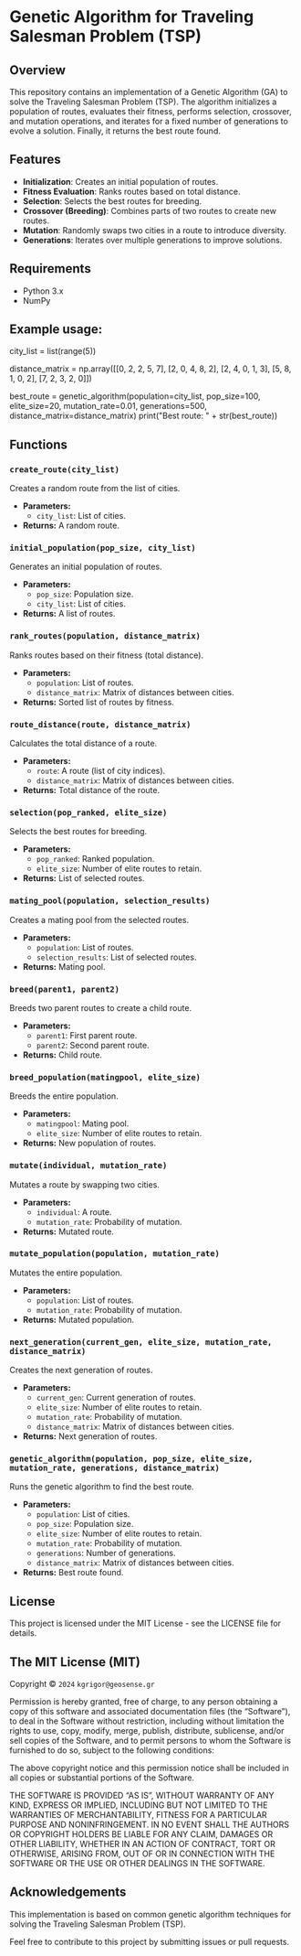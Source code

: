 # Genetic Algorithm for Traveling Salesman Problem (TSP)

## Overview

This repository contains an implementation of a Genetic Algorithm (GA) to solve the Traveling Salesman Problem (TSP). The algorithm initializes a population of routes, evaluates their fitness, performs selection, crossover, and mutation operations, and iterates for a fixed number of generations to evolve a solution. Finally, it returns the best route found.

## Features

- **Initialization**: Creates an initial population of routes.
- **Fitness Evaluation**: Ranks routes based on total distance.
- **Selection**: Selects the best routes for breeding.
- **Crossover (Breeding)**: Combines parts of two routes to create new routes.
- **Mutation**: Randomly swaps two cities in a route to introduce diversity.
- **Generations**: Iterates over multiple generations to improve solutions.

## Requirements

- Python 3.x
- NumPy

## Example usage:
city_list = list(range(5))

distance_matrix = np.array([[0, 2, 2, 5, 7],
                            [2, 0, 4, 8, 2],
                            [2, 4, 0, 1, 3],
                            [5, 8, 1, 0, 2],
                            [7, 2, 3, 2, 0]])

best_route = genetic_algorithm(population=city_list, pop_size=100, elite_size=20, mutation_rate=0.01, generations=500, distance_matrix=distance_matrix)
print("Best route: " + str(best_route))

## Functions

### `create_route(city_list)`

Creates a random route from the list of cities.

- **Parameters:**
  - `city_list`: List of cities.
- **Returns:** A random route.

### `initial_population(pop_size, city_list)`

Generates an initial population of routes.

- **Parameters:**
  - `pop_size`: Population size.
  - `city_list`: List of cities.
- **Returns:** A list of routes.

### `rank_routes(population, distance_matrix)`

Ranks routes based on their fitness (total distance).

- **Parameters:**
  - `population`: List of routes.
  - `distance_matrix`: Matrix of distances between cities.
- **Returns:** Sorted list of routes by fitness.

### `route_distance(route, distance_matrix)`

Calculates the total distance of a route.

- **Parameters:**
  - `route`: A route (list of city indices).
  - `distance_matrix`: Matrix of distances between cities.
- **Returns:** Total distance of the route.

### `selection(pop_ranked, elite_size)`

Selects the best routes for breeding.

- **Parameters:**
  - `pop_ranked`: Ranked population.
  - `elite_size`: Number of elite routes to retain.
- **Returns:** List of selected routes.

### `mating_pool(population, selection_results)`

Creates a mating pool from the selected routes.

- **Parameters:**
  - `population`: List of routes.
  - `selection_results`: List of selected routes.
- **Returns:** Mating pool.

### `breed(parent1, parent2)`

Breeds two parent routes to create a child route.

- **Parameters:**
  - `parent1`: First parent route.
  - `parent2`: Second parent route.
- **Returns:** Child route.

### `breed_population(matingpool, elite_size)`

Breeds the entire population.

- **Parameters:**
  - `matingpool`: Mating pool.
  - `elite_size`: Number of elite routes to retain.
- **Returns:** New population of routes.

### `mutate(individual, mutation_rate)`

Mutates a route by swapping two cities.

- **Parameters:**
  - `individual`: A route.
  - `mutation_rate`: Probability of mutation.
- **Returns:** Mutated route.

### `mutate_population(population, mutation_rate)`

Mutates the entire population.

- **Parameters:**
  - `population`: List of routes.
  - `mutation_rate`: Probability of mutation.
- **Returns:** Mutated population.

### `next_generation(current_gen, elite_size, mutation_rate, distance_matrix)`

Creates the next generation of routes.

- **Parameters:**
  - `current_gen`: Current generation of routes.
  - `elite_size`: Number of elite routes to retain.
  - `mutation_rate`: Probability of mutation.
  - `distance_matrix`: Matrix of distances between cities.
- **Returns:** Next generation of routes.

### `genetic_algorithm(population, pop_size, elite_size, mutation_rate, generations, distance_matrix)`

Runs the genetic algorithm to find the best route.

- **Parameters:**
  - `population`: List of cities.
  - `pop_size`: Population size.
  - `elite_size`: Number of elite routes to retain.
  - `mutation_rate`: Probability of mutation.
  - `generations`: Number of generations.
  - `distance_matrix`: Matrix of distances between cities.
- **Returns:** Best route found.

## License

This project is licensed under the MIT License - see the LICENSE file for details.


The MIT License (MIT)
---------------------

Copyright © `2024` `kgrigor@geosense.gr`

Permission is hereby granted, free of charge, to any person
obtaining a copy of this software and associated documentation
files (the “Software”), to deal in the Software without
restriction, including without limitation the rights to use,
copy, modify, merge, publish, distribute, sublicense, and/or sell
copies of the Software, and to permit persons to whom the
Software is furnished to do so, subject to the following
conditions:

The above copyright notice and this permission notice shall be
included in all copies or substantial portions of the Software.

THE SOFTWARE IS PROVIDED “AS IS”, WITHOUT WARRANTY OF ANY KIND,
EXPRESS OR IMPLIED, INCLUDING BUT NOT LIMITED TO THE WARRANTIES
OF MERCHANTABILITY, FITNESS FOR A PARTICULAR PURPOSE AND
NONINFRINGEMENT. IN NO EVENT SHALL THE AUTHORS OR COPYRIGHT
HOLDERS BE LIABLE FOR ANY CLAIM, DAMAGES OR OTHER LIABILITY,
WHETHER IN AN ACTION OF CONTRACT, TORT OR OTHERWISE, ARISING
FROM, OUT OF OR IN CONNECTION WITH THE SOFTWARE OR THE USE OR
OTHER DEALINGS IN THE SOFTWARE.

## Acknowledgements

This implementation is based on common genetic algorithm techniques for solving the Traveling Salesman Problem (TSP).

Feel free to contribute to this project by submitting issues or pull requests.